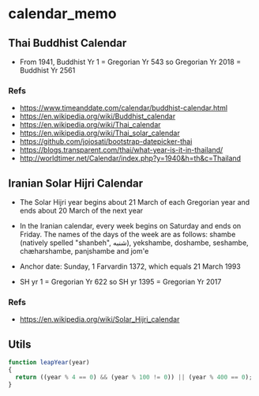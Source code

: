 # calendar_memo

## Thai Buddhist Calendar

- From 1941, Buddhist Yr 1 = Gregorian Yr 543 so Gregorian Yr 2018 = Buddhist Yr 2561

### Refs
- https://www.timeanddate.com/calendar/buddhist-calendar.html
- https://en.wikipedia.org/wiki/Buddhist_calendar
- https://en.wikipedia.org/wiki/Thai_calendar
- https://en.wikipedia.org/wiki/Thai_solar_calendar
- https://github.com/jojosati/bootstrap-datepicker-thai
- https://blogs.transparent.com/thai/what-year-is-it-in-thailand/
- http://worldtimer.net/Calendar/index.php?y=1940&h=th&c=Thailand


## Iranian Solar Hijri Calendar
- The Solar Hijri year begins about 21 March of each Gregorian year and ends about 20 March of the next year

- In the Iranian calendar, every week begins on Saturday and ends on Friday. The names of the days of the week are as follows: shambe (natively spelled "shanbeh", شنبه), yekshambe, doshambe, seshambe, chæharshambe, panjshambe and jom'e

- Anchor date: Sunday, 1 Farvardin 1372, which equals 21 March 1993

- SH yr 1 = Gregorian Yr 622 so SH yr 1395 = Gregorian Yr 2017


### Refs
- https://en.wikipedia.org/wiki/Solar_Hijri_calendar


## Utils
```js
function leapYear(year)
{
  return ((year % 4 == 0) && (year % 100 != 0)) || (year % 400 == 0);
}
```
